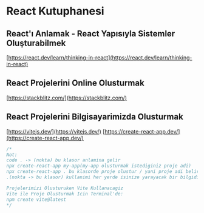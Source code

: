 # React Kutuphanesi

## React'ı Anlamak - React Yapısıyla Sistemler Oluşturabilmek
[https://react.dev/learn/thinking-in-react](https://react.dev/learn/thinking-in-react)

## React Projelerini Online Olusturmak
[https://stackblitz.com/](https://stackblitz.com/)

## React Projelerini Bilgisayarimizda Olusturmak
[https://vitejs.dev/](https://vitejs.dev/)
[https://create-react-app.dev/](https://create-react-app.dev/)

```JavaScript
/*
Not: 
code . -> (nokta) bu klasor anlamina gelir
npx create-react-app my-app(my-app olusturmak istediginiz proje adi)
npx create-react-app . bu klasorde proje olustur / yani proje adi belirtmeden bulundugunuz klasorde react app olusturabilirsiniz
.(nokta -> bu klasor) kullanimi her yerde isinize yarayacak bir bilgidir

Projelerimizi Olusturuken Vite Kullanacagiz
Vite ile Proje Olusturmak Icin Terminal'de:
npm create vite@latest
*/
```